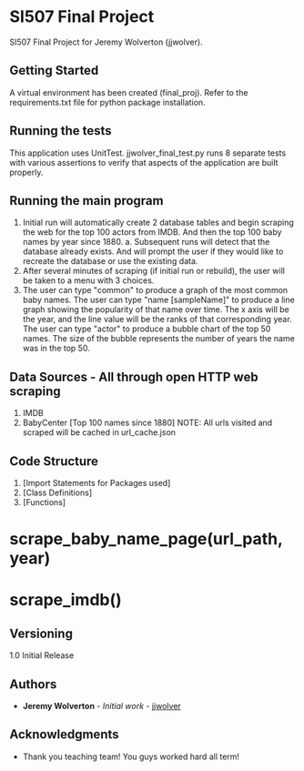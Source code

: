 # SI507 Final Project

SI507 Final Project for Jeremy Wolverton (jjwolver).

## Getting Started

A virtual environment has been created (final_proj). Refer to the
requirements.txt file for python package installation.

## Running the tests

This application uses UnitTest. jjwolver_final_test.py runs 8 separate tests
with various assertions to verify that aspects of the application are
built properly.

## Running the main program

1. Initial run will automatically create 2 database tables and begin scraping
   the web for the top 100 actors from IMDB. And then the top 100 baby names
   by year since 1880.
   a. Subsequent runs will detect that the database already exists. And will
      prompt the user if they would like to recreate the database or use the
      existing data.
2. After several minutes of scraping (if initial run or rebuild), the user
   will be taken to a menu with 3 choices.
3. The user can type "common" to produce a graph of the most common baby names.
   The user can type "name [sampleName]" to produce a line graph showing the
   popularity of that name over time. The x axis will be the year, and the
   line value will be the ranks of that corresponding year.
   The user can type "actor" to produce a bubble chart of the top 50 names.
   The size of the bubble represents the number of years the name was in the top
   50.

## Data Sources - All through open HTTP web scraping
1. IMDB
2. BabyCenter [Top 100 names since 1880]
NOTE: All urls visited and scraped will be cached in url_cache.json

## Code Structure
1. [Import Statements for Packages used]
2. [Class Definitions]
3. [Functions]
#  scrape_baby_name_page(url_path, year)
#  scrape_imdb()



## Versioning

1.0   Initial Release

## Authors

* **Jeremy Wolverton** - *Initial work* - [jjwolver](https://github.com/jjwolver)

## Acknowledgments

* Thank you teaching team! You guys worked hard all term!

